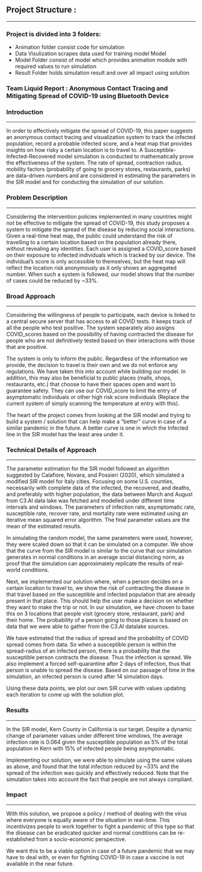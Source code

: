 ## Project Structure :
---
### Project is divided into 3 folders:

- Animation folder consist code for simulation 
- Data Visulization scrapes data used for training model
Model
- Model Folder consist of model which provides animation module with required values to run simulation
- Result Folder holds simulation result and over all impact using solution


### Team Liquid Report : Anonymous Contact Tracing and Mitigating Spread of COVID-19 using Bluetooth Device

### Introduction
---
In order to effectively mitigate the spread of COVID-19, this paper suggests an anonymous contact tracing and visualization system to track the infected population, record a probable infected score, and a heat map that provides insights on how risky a certain location is to travel to. A Susceptible-Infected-Recovered model simulation is conducted to mathematically prove the effectiveness of the system. The rate of spread, contraction radius, mobility factors (probability of going to grocery stores, restaurants, parks) are data-driven numbers and are considered in estimating the parameters in the SIR model and for conducting the simulation of our solution.
 
### Problem Description
---
Considering the intervention policies implemented in many countries might not be effective to mitigate the spread of COVID-19, this study proposes a system to mitigate the spread of the disease by reducing social interactions. Given a real-time heat map, the public could understand the risk of travelling to a certain location based on the population already there, without revealing any identities. Each user is assigned a COVID_score based on their exposure to infected individuals which is tracked by our device. The individual’s score is only accessible to themselves, but the heat map will reflect the location risk anonymously as it only shows an aggregated number. When such a system is followed, our model shows that the number of cases could be reduced by ~33%.

### Broad Approach
---
Considering the willingness of people to participate, each device is linked to a central secure server that has access to all COVID tests. It keeps track of all the people who test positive. The system separately also assigns COVID_scores based on the possibility of having contracted the disease for people who are not definitively tested based on their interactions with those that are positive.
 
The system is only to inform the public. Regardless of the information we provide, the decision to travel is their own and we do not enforce any regulations. We have taken this into account while building our model. In addition, this may also be beneficial to public places (malls, shops, restaurants, etc.) that choose to have their spaces open and want to guarantee safety. They can use our COVID_score to limit the entry of asymptomatic individuals or other high risk score individuals (Replace the current system of simply scanning the temperature at entry with this).
 
The heart of the project comes from looking at the SIR model and trying to build a system / solution that can help make a “better” curve in case of a similar pandemic in the future. A better curve is one in which the Infected line in the SIR model has the least area under it.

### Technical Details of Approach
---
The parameter estimation for the SIR model followed an algorithm suggested by Calafiore, Novara, and Possieri (2020), which simulated a modified SIR model for Italy cities. Focusing on some U.S. counties, necessarily with complete data of the infected, the recovered, and deaths, and preferably with higher population, the data between March and August from C3.AI data lake was fetched and modelled under different time intervals and windows. The parameters of infection rate, asymptomatic rate, susceptible rate, recover rate, and mortality rate were estimated using an iterative mean squared error algorithm. The final parameter values are the mean of the estimated results.
 
In simulating the random model, the same parameters were used, however, they were scaled down so that it can be simulated on a computer. We show that the curve from the SIR model is similar to the curve that our simulation generates in normal conditions in an average social distancing norm, as proof that the simulation can approximately replicate the results of real-world conditions. 
 
Next, we implemented our solution where, when a person decides on a certain location to travel to, we show the risk of contracting the disease in that travel based on the susceptible and infected population that are already present in that place. This should help the user make a decision on whether they want to make the trip or not. In our simulation, we have chosen to base this on 3 locations that people visit (grocery store, restaurant, park) and their home. The probability of a person going to those places is based on data that we were able to gather from the C3.AI datalake sources.
 
We have estimated that the radius of spread and the probability of COVID spread comes from data. So when a susceptible person is within the spread-radius of an infected person, there is a probability that the susceptible person contracts the disease. Thus the infection is spread. We also implement a forced self-quarantine after 2 days of infection, thus that person is unable to spread the disease. Based on our passage of time in the simulation, an infected person is cured after 14 simulation days. 
 
Using these data points, we plot our own SIR curve with values updating each iteration to come up with the solution plot.

### Results
---
In the SIR model, Kern County in California is our target. Despite a dynamic change of parameter values under different time windows, the average infection rate is 0.064 given the susceptible population as 5% of the total population in Kern with 15% of infected people being asymptomatic. 
 
Implementing our solution, we were able to simulate using the same values as above,  and found that the total infection reduced by ~33% and the spread of the infection was quickly and effectively reduced. Note that the simulation takes into account the fact that people are not always compliant.
 
### Impact
---
With this solution, we propose a policy / method of dealing with the virus where everyone is equally aware of the situation in real-time. This incentivizes people to work together to fight a pandemic of this type so that the disease can be eradicated quicker and normal conditions can be re-established from a socio-economic perspective.
 
We want this to be a viable option in case of a future pandemic that we may have to deal with, or even for fighting COVID-19 in case a vaccine is not available in the near future.

